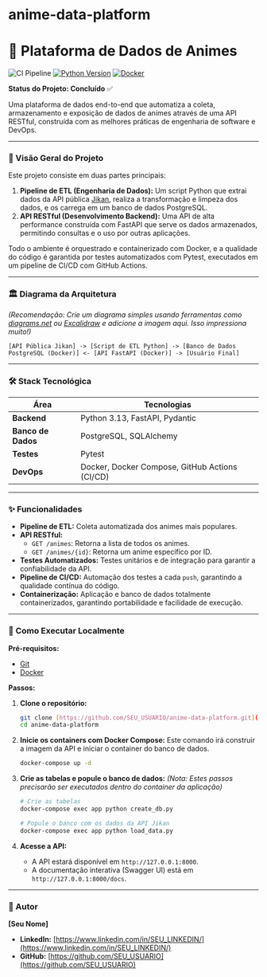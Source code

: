 # anime-data-platform
# 🚀 Plataforma de Dados de Animes

![CI Pipeline](https://github.com/SEU_USUARIO/anime-data-platform/actions/workflows/ci.yml/badge.svg)
[![Python Version](https://img.shields.io/badge/python-3.13-blue.svg)](https://www.python.org/)
[![Docker](https://img.shields.io/badge/docker-%230db7ed.svg?style=for-the-badge&logo=docker&logoColor=white)](https://www.docker.com/)

**Status do Projeto: Concluído** ✅

Uma plataforma de dados end-to-end que automatiza a coleta, armazenamento e exposição de dados de animes através de uma API RESTful, construída com as melhores práticas de engenharia de software e DevOps.

---

### 📖 Visão Geral do Projeto

Este projeto consiste em duas partes principais:

1.  **Pipeline de ETL (Engenharia de Dados):** Um script Python que extrai dados da API pública [Jikan](https://jikan.moe/), realiza a transformação e limpeza dos dados, e os carrega em um banco de dados PostgreSQL.
2.  **API RESTful (Desenvolvimento Backend):** Uma API de alta performance construída com FastAPI que serve os dados armazenados, permitindo consultas e o uso por outras aplicações.

Todo o ambiente é orquestrado e containerizado com Docker, e a qualidade do código é garantida por testes automatizados com Pytest, executados em um pipeline de CI/CD com GitHub Actions.

---

### 🏛️ Diagrama da Arquitetura

*(Recomendação: Crie um diagrama simples usando ferramentas como [diagrams.net](https://app.diagrams.net/) ou [Excalidraw](https://excalidraw.com/) e adicione a imagem aqui. Isso impressiona muito!)*

```
[API Pública Jikan] -> [Script de ETL Python] -> [Banco de Dados PostgreSQL (Docker)] <- [API FastAPI (Docker)] -> [Usuário Final]
```

---

### 🛠️ Stack Tecnológica

| Área                 | Tecnologias                                                               |
| -------------------- | ------------------------------------------------------------------------- |
| **Backend** | Python 3.13, FastAPI, Pydantic                                            |
| **Banco de Dados** | PostgreSQL, SQLAlchemy                                                    |
| **Testes** | Pytest                                                                    |
| **DevOps** | Docker, Docker Compose, GitHub Actions (CI/CD)                            |

---

### ✨ Funcionalidades

- **Pipeline de ETL:** Coleta automatizada dos animes mais populares.
- **API RESTful:**
  - `GET /animes`: Retorna a lista de todos os animes.
  - `GET /animes/{id}`: Retorna um anime específico por ID.
- **Testes Automatizados:** Testes unitários e de integração para garantir a confiabilidade da API.
- **Pipeline de CI/CD:** Automação dos testes a cada `push`, garantindo a qualidade contínua do código.
- **Containerização:** Aplicação e banco de dados totalmente containerizados, garantindo portabilidade e facilidade de execução.

---

### 🏁 Como Executar Localmente

**Pré-requisitos:**
* [Git](https://git-scm.com/)
* [Docker](https://www.docker.com/products/docker-desktop/)

**Passos:**

1.  **Clone o repositório:**
    ```bash
    git clone [https://github.com/SEU_USUARIO/anime-data-platform.git](https://github.com/SEU_USUARIO/anime-data-platform.git)
    cd anime-data-platform
    ```

2.  **Inicie os containers com Docker Compose:**
    Este comando irá construir a imagem da API e iniciar o container do banco de dados.
    ```bash
    docker-compose up -d
    ```
    
3.  **Crie as tabelas e popule o banco de dados:**
    *(Nota: Estes passos precisarão ser executados dentro do container da aplicação)*
    ```bash
    # Crie as tabelas
    docker-compose exec app python create_db.py
    
    # Popule o banco com os dados da API Jikan
    docker-compose exec app python load_data.py
    ```

4.  **Acesse a API:**
    * A API estará disponível em `http://127.0.0.1:8000`.
    * A documentação interativa (Swagger UI) está em `http://127.0.0.1:8000/docs`.

---

### 👤 Autor

**[Seu Nome]**

* **LinkedIn:** [https://www.linkedin.com/in/SEU_LINKEDIN/](https://www.linkedin.com/in/SEU_LINKEDIN/)
* **GitHub:** [https://github.com/SEU_USUARIO](https://github.com/SEU_USUARIO)
